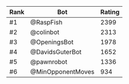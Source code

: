 Rank|Bot|Rating
---|---|---
#1|@RaspFish|2399
#2|@colinbot|2313
#3|@OpeningsBot|1978
#4|@DavidsGuterBot|1652
#5|@pawnrobot|1336
#6|@MinOpponentMoves|934
